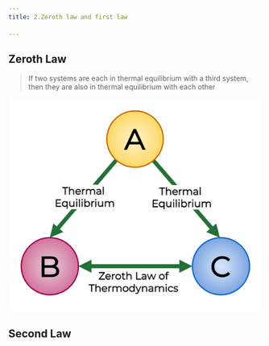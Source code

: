 ```yaml
---
title: 2.Zeroth law and first law

---
```


## Zeroth Law

> If two systems are each in thermal equilibrium with a third system, then they are also in thermal equilibrium with each other

![alt text](<2.Zeroth law and first law/image-48.png>)



## Second Law 




